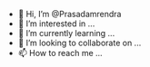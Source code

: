 - 👋 Hi, I’m @Prasadamrendra
- 👀 I’m interested in ...
- 🌱 I’m currently learning ...
- 💞️ I’m looking to collaborate on ...
- 📫 How to reach me ...

<!---
Prasadamrendra/Prasadamrendra is a ✨ special ✨ repository because its `README.md` (this file) appears on your GitHub profile.
You can click the Preview link to take a look at your changes.
--->
